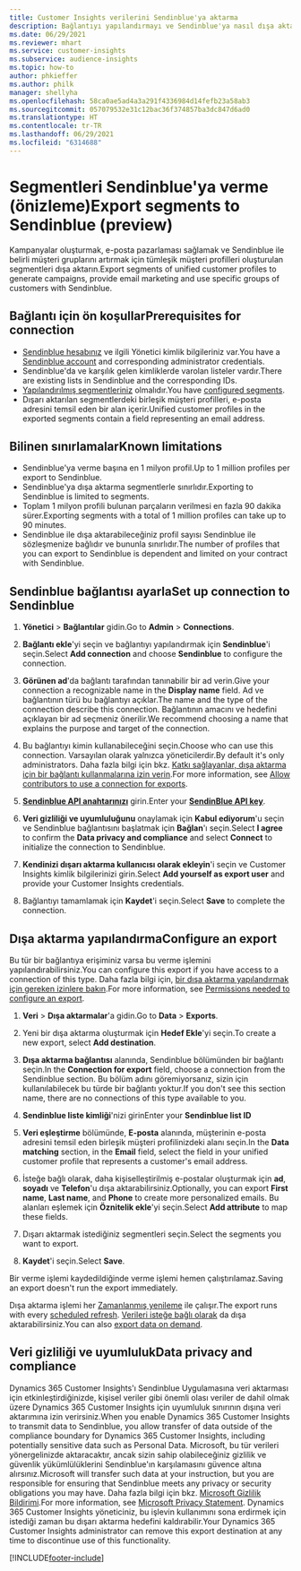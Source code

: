 ```yaml
---
title: Customer Insights verilerini Sendinblue'ya aktarma
description: Bağlantıyı yapılandırmayı ve Sendinblue'ya nasıl dışa aktarılacağını öğrenin.
ms.date: 06/29/2021
ms.reviewer: mhart
ms.service: customer-insights
ms.subservice: audience-insights
ms.topic: how-to
author: phkieffer
ms.author: philk
manager: shellyha
ms.openlocfilehash: 58ca0ae5ad4a3a291f4336984d14fefb23a58ab3
ms.sourcegitcommit: 057079532e31c12bac36f374857ba3dc847d6ad0
ms.translationtype: HT
ms.contentlocale: tr-TR
ms.lasthandoff: 06/29/2021
ms.locfileid: "6314688"
---
```

# <a name="export-segments-to-sendinblue-preview"></a><span data-ttu-id="a2836-103">Segmentleri Sendinblue'ya verme (önizleme)</span><span class="sxs-lookup"><span data-stu-id="a2836-103">Export segments to Sendinblue (preview)</span></span>

<span data-ttu-id="a2836-104">Kampanyalar oluşturmak, e-posta pazarlaması sağlamak ve Sendinblue ile belirli müşteri gruplarını artırmak için tümleşik müşteri profilleri oluşturulan segmentleri dışa aktarın.</span><span class="sxs-lookup"><span data-stu-id="a2836-104">Export segments of unified customer profiles to generate campaigns, provide email marketing and use specific groups of customers with Sendinblue.</span></span>

## <a name="prerequisites-for-connection"></a><span data-ttu-id="a2836-105">Bağlantı için ön koşullar</span><span class="sxs-lookup"><span data-stu-id="a2836-105">Prerequisites for connection</span></span>

-   <span data-ttu-id="a2836-106">[Sendinblue hesabınız](https://www.sendinblue.com/) ve ilgili Yönetici kimlik bilgileriniz var.</span><span class="sxs-lookup"><span data-stu-id="a2836-106">You have a [Sendinblue account](https://www.sendinblue.com/) and corresponding administrator credentials.</span></span>
-   <span data-ttu-id="a2836-107">Sendinblue'da ve karşılık gelen kimliklerde varolan listeler vardır.</span><span class="sxs-lookup"><span data-stu-id="a2836-107">There are existing lists in Sendinblue and the corresponding IDs.</span></span>
-   <span data-ttu-id="a2836-108">[Yapılandırılmış segmentleriniz](segments.md) olmalıdır.</span><span class="sxs-lookup"><span data-stu-id="a2836-108">You have [configured segments](segments.md).</span></span>
-   <span data-ttu-id="a2836-109">Dışarı aktarılan segmentlerdeki birleşik müşteri profilleri, e-posta adresini temsil eden bir alan içerir.</span><span class="sxs-lookup"><span data-stu-id="a2836-109">Unified customer profiles in the exported segments contain a field representing an email address.</span></span>

## <a name="known-limitations"></a><span data-ttu-id="a2836-110">Bilinen sınırlamalar</span><span class="sxs-lookup"><span data-stu-id="a2836-110">Known limitations</span></span>

- <span data-ttu-id="a2836-111">Sendinblue'ya verme başına en 1 milyon profil.</span><span class="sxs-lookup"><span data-stu-id="a2836-111">Up to 1 million profiles per export to Sendinblue.</span></span>
- <span data-ttu-id="a2836-112">Sendinblue'ya dışa aktarma segmentlerle sınırlıdır.</span><span class="sxs-lookup"><span data-stu-id="a2836-112">Exporting to Sendinblue is limited to segments.</span></span>
- <span data-ttu-id="a2836-113">Toplam 1 milyon profili bulunan parçaların verilmesi en fazla 90 dakika sürer.</span><span class="sxs-lookup"><span data-stu-id="a2836-113">Exporting segments with a total of 1 million profiles can take up to 90 minutes.</span></span> 
- <span data-ttu-id="a2836-114">Sendinblue ile dışa aktarabileceğiniz profil sayısı Sendinblue ile sözleşmenize bağlıdır ve bununla sınırlıdır.</span><span class="sxs-lookup"><span data-stu-id="a2836-114">The number of profiles that you can export to Sendinblue is dependent and limited on your contract with Sendinblue.</span></span>

## <a name="set-up-connection-to-sendinblue"></a><span data-ttu-id="a2836-115">Sendinblue bağlantısı ayarla</span><span class="sxs-lookup"><span data-stu-id="a2836-115">Set up connection to Sendinblue</span></span>

1. <span data-ttu-id="a2836-116">**Yönetici** > **Bağlantılar** gidin.</span><span class="sxs-lookup"><span data-stu-id="a2836-116">Go to **Admin** > **Connections**.</span></span>

1. <span data-ttu-id="a2836-117">**Bağlantı ekle**'yi seçin ve bağlantıyı yapılandırmak için **Sendinblue**'i seçin.</span><span class="sxs-lookup"><span data-stu-id="a2836-117">Select **Add connection** and choose **Sendinblue** to configure the connection.</span></span>

1. <span data-ttu-id="a2836-118">**Görünen ad**'da bağlantı tarafından tanınabilir bir ad verin.</span><span class="sxs-lookup"><span data-stu-id="a2836-118">Give your connection a recognizable name in the **Display name** field.</span></span> <span data-ttu-id="a2836-119">Ad ve bağlantının türü bu bağlantıyı açıklar.</span><span class="sxs-lookup"><span data-stu-id="a2836-119">The name and the type of the connection describe this connection.</span></span> <span data-ttu-id="a2836-120">Bağlantının amacını ve hedefini açıklayan bir ad seçmeniz önerilir.</span><span class="sxs-lookup"><span data-stu-id="a2836-120">We recommend choosing a name that explains the purpose and target of the connection.</span></span>

1. <span data-ttu-id="a2836-121">Bu bağlantıyı kimin kullanabileceğini seçin.</span><span class="sxs-lookup"><span data-stu-id="a2836-121">Choose who can use this connection.</span></span> <span data-ttu-id="a2836-122">Varsayılan olarak yalnızca yöneticilerdir.</span><span class="sxs-lookup"><span data-stu-id="a2836-122">By default it's only administrators.</span></span> <span data-ttu-id="a2836-123">Daha fazla bilgi için bkz. [Katkı sağlayanlar, dışa aktarma için bir bağlantı kullanmalarına izin verin](connections.md#allow-contributors-to-use-a-connection-for-exports).</span><span class="sxs-lookup"><span data-stu-id="a2836-123">For more information, see [Allow contributors to use a connection for exports](connections.md#allow-contributors-to-use-a-connection-for-exports).</span></span>

1. <span data-ttu-id="a2836-124">**[Sendinblue API anahtarınızı](https://developers.sendinblue.com/docs/getting-started#:~:text=Get%20your%20API%20key&text=You%20can%20create%20one%20from,your%20settings%20This%20API%20key)** girin.</span><span class="sxs-lookup"><span data-stu-id="a2836-124">Enter your **[SendinBlue API key](https://developers.sendinblue.com/docs/getting-started#:~:text=Get%20your%20API%20key&text=You%20can%20create%20one%20from,your%20settings%20This%20API%20key)**.</span></span>

1. <span data-ttu-id="a2836-125">**Veri gizliliği ve uyumluluğunu** onaylamak için **Kabul ediyorum**'u seçin ve Sendinblue bağlantısını başlatmak için **Bağlan**'ı seçin.</span><span class="sxs-lookup"><span data-stu-id="a2836-125">Select **I agree** to confirm the **Data privacy and compliance** and select **Connect** to initialize the connection to Sendinblue.</span></span>

1. <span data-ttu-id="a2836-126">**Kendinizi dışarı aktarma kullanıcısı olarak ekleyin**'i seçin ve Customer Insights kimlik bilgilerinizi girin.</span><span class="sxs-lookup"><span data-stu-id="a2836-126">Select **Add yourself as export user** and provide your Customer Insights credentials.</span></span>

1. <span data-ttu-id="a2836-127">Bağlantıyı tamamlamak için **Kaydet**'i seçin.</span><span class="sxs-lookup"><span data-stu-id="a2836-127">Select **Save** to complete the connection.</span></span>

## <a name="configure-an-export"></a><span data-ttu-id="a2836-128">Dışa aktarma yapılandırma</span><span class="sxs-lookup"><span data-stu-id="a2836-128">Configure an export</span></span>

<span data-ttu-id="a2836-129">Bu tür bir bağlantıya erişiminiz varsa bu verme işlemini yapılandırabilirsiniz.</span><span class="sxs-lookup"><span data-stu-id="a2836-129">You can configure this export if you have access to a connection of this type.</span></span> <span data-ttu-id="a2836-130">Daha fazla bilgi için, [bir dışa aktarma yapılandırmak için gereken izinlere bakın](export-destinations.md#set-up-a-new-export).</span><span class="sxs-lookup"><span data-stu-id="a2836-130">For more information, see [Permissions needed to configure an export](export-destinations.md#set-up-a-new-export).</span></span>

1. <span data-ttu-id="a2836-131">**Veri** > **Dışa aktarmalar**'a gidin.</span><span class="sxs-lookup"><span data-stu-id="a2836-131">Go to **Data** > **Exports**.</span></span>

1. <span data-ttu-id="a2836-132">Yeni bir dışa aktarma oluşturmak için **Hedef Ekle**'yi seçin.</span><span class="sxs-lookup"><span data-stu-id="a2836-132">To create a new export, select **Add destination**.</span></span>

1. <span data-ttu-id="a2836-133">**Dışa aktarma bağlantısı** alanında, Sendinblue bölümünden bir bağlantı seçin.</span><span class="sxs-lookup"><span data-stu-id="a2836-133">In the **Connection for export** field, choose a connection from the Sendinblue section.</span></span> <span data-ttu-id="a2836-134">Bu bölüm adını göremiyorsanız, sizin için kullanılabilecek bu türde bir bağlantı yoktur.</span><span class="sxs-lookup"><span data-stu-id="a2836-134">If you don't see this section name, there are no connections of this type available to you.</span></span>

1. <span data-ttu-id="a2836-135">**Sendinblue liste kimliği**'nizi girin</span><span class="sxs-lookup"><span data-stu-id="a2836-135">Enter your **Sendinblue list ID**</span></span> 

1. <span data-ttu-id="a2836-136">**Veri eşleştirme** bölümünde, **E-posta** alanında, müşterinin e-posta adresini temsil eden birleşik müşteri profilinizdeki alanı seçin.</span><span class="sxs-lookup"><span data-stu-id="a2836-136">In the **Data matching** section, in the **Email** field, select the field in your unified customer profile that represents a customer's email address.</span></span> 

1. <span data-ttu-id="a2836-137">İsteğe bağlı olarak, daha kişiselleştirilmiş e-postalar oluşturmak için **ad**, **soyadı** ve **Telefon**'u dışa aktarabilirsiniz.</span><span class="sxs-lookup"><span data-stu-id="a2836-137">Optionally, you can export **First name**, **Last name**, and **Phone**  to create more personalized emails.</span></span> <span data-ttu-id="a2836-138">Bu alanları eşlemek için **Öznitelik ekle**'yi seçin.</span><span class="sxs-lookup"><span data-stu-id="a2836-138">Select **Add attribute** to map these fields.</span></span>

1. <span data-ttu-id="a2836-139">Dışarı aktarmak istediğiniz segmentleri seçin.</span><span class="sxs-lookup"><span data-stu-id="a2836-139">Select the segments you want to export.</span></span> 

1. <span data-ttu-id="a2836-140">**Kaydet**'i seçin.</span><span class="sxs-lookup"><span data-stu-id="a2836-140">Select **Save**.</span></span>

<span data-ttu-id="a2836-141">Bir verme işlemi kaydedildiğinde verme işlemi hemen çalıştırılamaz.</span><span class="sxs-lookup"><span data-stu-id="a2836-141">Saving an export doesn't run the export immediately.</span></span>

<span data-ttu-id="a2836-142">Dışa aktarma işlemi her [Zamanlanmış yenileme](system.md#schedule-tab) ile çalışır.</span><span class="sxs-lookup"><span data-stu-id="a2836-142">The export runs with every [scheduled refresh](system.md#schedule-tab).</span></span> <span data-ttu-id="a2836-143">[Verileri isteğe bağlı olarak](export-destinations.md#run-exports-on-demand) da dışa aktarabilirsiniz.</span><span class="sxs-lookup"><span data-stu-id="a2836-143">You can also [export data on demand](export-destinations.md#run-exports-on-demand).</span></span> 


## <a name="data-privacy-and-compliance"></a><span data-ttu-id="a2836-144">Veri gizliliği ve uyumluluk</span><span class="sxs-lookup"><span data-stu-id="a2836-144">Data privacy and compliance</span></span>

<span data-ttu-id="a2836-145">Dynamics 365 Customer Insights'ı Sendinblue Uygulamasına veri aktarması için etkinleştirdiğinizde, kişisel veriler gibi önemli olası veriler de dahil olmak üzere Dynamics 365 Customer Insights için uyumluluk sınırının dışına veri aktarımına izin verirsiniz.</span><span class="sxs-lookup"><span data-stu-id="a2836-145">When you enable Dynamics 365 Customer Insights to transmit data to Sendinblue, you allow transfer of data outside of the compliance boundary for Dynamics 365 Customer Insights, including potentially sensitive data such as Personal Data.</span></span> <span data-ttu-id="a2836-146">Microsoft, bu tür verileri yönergelinizde aktaracaktır, ancak sizin sahip olabileceğiniz gizlilik ve güvenlik yükümlülüklerini Sendinblue'ın karşılamasını güvence altına alırsınız.</span><span class="sxs-lookup"><span data-stu-id="a2836-146">Microsoft will transfer such data at your instruction, but you are responsible for ensuring that Sendinblue meets any privacy or security obligations you may have.</span></span> <span data-ttu-id="a2836-147">Daha fazla bilgi için bkz. [Microsoft Gizlilik Bildirimi](https://go.microsoft.com/fwlink/?linkid=396732).</span><span class="sxs-lookup"><span data-stu-id="a2836-147">For more information, see [Microsoft Privacy Statement](https://go.microsoft.com/fwlink/?linkid=396732).</span></span>
<span data-ttu-id="a2836-148">Dynamics 365 Customer Insights yöneticiniz, bu işlevin kullanımını sona erdirmek için istediği zaman bu dışarı aktarma hedefini kaldırabilir.</span><span class="sxs-lookup"><span data-stu-id="a2836-148">Your Dynamics 365 Customer Insights administrator can remove this export destination at any time to discontinue use of this functionality.</span></span>


[!INCLUDE[footer-include](../includes/footer-banner.md)]
